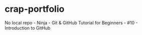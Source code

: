# crap-portfolio
No local repo - Ninja - Git &amp; GitHub Tutorial for Beginners - #10 - Introduction to GitHub
